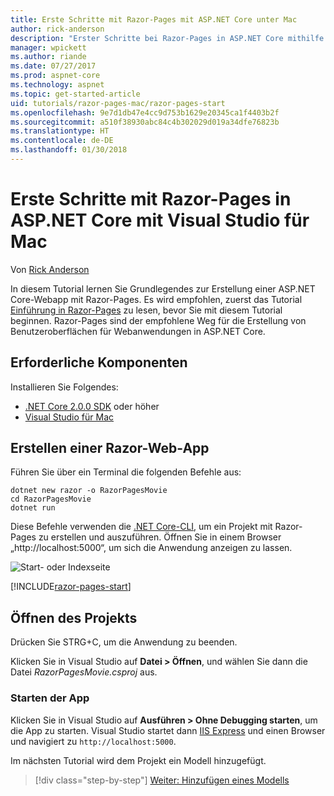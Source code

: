 ```yaml
---
title: Erste Schritte mit Razor-Pages mit ASP.NET Core unter Mac
author: rick-anderson
description: "Erster Schritte bei Razor-Pages in ASP.NET Core mithilfe von Visual Studio für Mac"
manager: wpickett
ms.author: riande
ms.date: 07/27/2017
ms.prod: aspnet-core
ms.technology: aspnet
ms.topic: get-started-article
uid: tutorials/razor-pages-mac/razor-pages-start
ms.openlocfilehash: 9e7d1db47e4cc9d753b1629e20345ca1f4403b2f
ms.sourcegitcommit: a510f38930abc84c4b302029d019a34dfe76823b
ms.translationtype: HT
ms.contentlocale: de-DE
ms.lasthandoff: 01/30/2018
---
```

# <a name="getting-started-with-razor-pages-in-aspnet-core-with-visual-studio-for-mac"></a>Erste Schritte mit Razor-Pages in ASP.NET Core mit Visual Studio für Mac

Von [Rick Anderson](https://twitter.com/RickAndMSFT)

In diesem Tutorial lernen Sie Grundlegendes zur Erstellung einer ASP.NET Core-Webapp mit Razor-Pages. Es wird empfohlen, zuerst das Tutorial [Einführung in Razor-Pages](xref:mvc/razor-pages/index) zu lesen, bevor Sie mit diesem Tutorial beginnen. Razor-Pages sind der empfohlene Weg für die Erstellung von Benutzeroberflächen für Webanwendungen in ASP.NET Core.

## <a name="prerequisites"></a>Erforderliche Komponenten

Installieren Sie Folgendes:

* [.NET Core 2.0.0 SDK](https://www.microsoft.com/net/core) oder höher
* [Visual Studio für Mac](https://www.visualstudio.com/vs/visual-studio-mac/)

## <a name="create-a-razor-web-app"></a>Erstellen einer Razor-Web-App

Führen Sie über ein Terminal die folgenden Befehle aus:

```console
dotnet new razor -o RazorPagesMovie
cd RazorPagesMovie
dotnet run
```

Diese Befehle verwenden die [.NET Core-CLI](https://docs.microsoft.com/dotnet/core/tools/dotnet), um ein Projekt mit Razor-Pages zu erstellen und auszuführen. Öffnen Sie in einem Browser „http://localhost:5000“, um sich die Anwendung anzeigen zu lassen.

![Start- oder Indexseite](../razor-pages/razor-pages-start/_static/home.png)

[!INCLUDE[razor-pages-start](../../includes/RP/razor-pages-start.md)]

## <a name="open-the-project"></a>Öffnen des Projekts

Drücken Sie STRG+C, um die Anwendung zu beenden.

Klicken Sie in Visual Studio auf **Datei > Öffnen**, und wählen Sie dann die Datei *RazorPagesMovie.csproj* aus.

### <a name="launch-the-app"></a>Starten der App

Klicken Sie in Visual Studio auf **Ausführen > Ohne Debugging starten**, um die App zu starten. Visual Studio startet dann [IIS Express](https://docs.microsoft.com/iis/extensions/introduction-to-iis-express/iis-express-overview) und einen Browser und navigiert zu `http://localhost:5000`.

Im nächsten Tutorial wird dem Projekt ein Modell hinzugefügt.

>[!div class="step-by-step"]
[Weiter: Hinzufügen eines Modells](xref:tutorials/razor-pages-mac/model)
